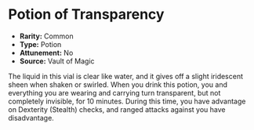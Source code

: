 # Potion of Transparency

- **Rarity:** Common
- **Type:** Potion
- **Attunement:** No
- **Source:** Vault of Magic

The liquid in this vial is clear like water, and it gives off a slight iridescent sheen when shaken or swirled. When you drink this potion, you and everything you are wearing and carrying turn transparent, but not completely invisible, for 10 minutes. During this time, you have advantage on Dexterity (Stealth) checks, and ranged attacks against you have disadvantage.
